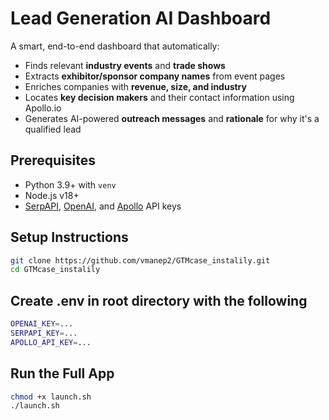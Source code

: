 # Lead Generation AI Dashboard

A smart, end-to-end dashboard that automatically:
- Finds relevant **industry events** and **trade shows**
- Extracts **exhibitor/sponsor company names** from event pages
- Enriches companies with **revenue, size, and industry**
- Locates **key decision makers** and their contact information using Apollo.io
- Generates AI-powered **outreach messages** and **rationale** for why it's a qualified lead

## Prerequisites
- Python 3.9+ with `venv`
- Node.js v18+
- [SerpAPI](https://serpapi.com/), [OpenAI](https://platform.openai.com/), and [Apollo](https://apollo.io/) API keys

## Setup Instructions
```bash
git clone https://github.com/vmanep2/GTMcase_instalily.git
cd GTMcase_instalily
```

## Create .env in root directory with the following
```bash
OPENAI_KEY=...
SERPAPI_KEY=...
APOLLO_API_KEY=...
```

## Run the Full App
```bash
chmod +x launch.sh
./launch.sh
```